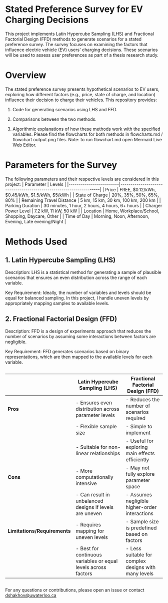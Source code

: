 # Stated Preference Survey for EV Charging Decisions

This project implements Latin Hypercube Sampling (LHS) and Fractional Factorial Design (FFD) methods to generate scenarios for a stated preference survey. The survey focuses on examining the factors that influence electric vehicle (EV) users' charging decisions. These scenarios will be used to assess user preferences as part of a thesis research study.

# Overview

The stated preference survey presents hypothetical scenarios to EV users, exploring how different factors (e.g., price, state of charge, and location) influence their decision to charge their vehicles. This repository provides:

1. Code for generating scenarios using LHS and FFD.

2. Comparisons between the two methods.

3. Algorithmic explanations of how these methods work with the specified variables. Please find the flowcharts for both methods in flowcharts.md / flowchart output.png files. Note: to run flowchart.md open Mermaid Live Web Editor. 

# Parameters for the Survey

The following parameters and their respective levels are considered in this project:
| Parameter               | Levels                                                             |
|-------------------------|--------------------------------------------------------------------|
| Price                  | FREE, $0.12/kWh, $0.45/kWh, $1.5/kWh, $5/kWh                      |
| State of Charge        | 20%, 35%, 50%, 65%, 80%                                           |
| Remaining Travel Distance | 5 km, 15 km, 30 km, 100 km, 200 km                             |
| Parking Duration       | 30 minutes, 1 hour, 2 hours, 4 hours, 6+ hours                   |
| Charger Power Level    | 7.2 kW, 11 kW, 50 kW                                              |
| Location               | Home, Workplace/School, Shopping, Daycare, Other                 |
| Time of Day            | Morning, Noon, Afternoon, Evening, Late evening/Night            |


# Methods Used

## 1. Latin Hypercube Sampling (LHS)

Description: LHS is a statistical method for generating a sample of plausible scenarios that ensures an even distribution across the range of each variable.

Key Requirement: Ideally, the number of variables and levels should be equal for balanced sampling. In this project, I handle uneven levels by appropriately mapping samples to available levels.

## 2. Fractional Factorial Design (FFD)

Description: FFD is a design of experiments approach that reduces the number of scenarios by assuming some interactions between factors are negligible.

Key Requirement: FFD generates scenarios based on binary representations, which are then mapped to the available levels for each variable.
##
|                          | Latin Hypercube Sampling (LHS)                                  | Fractional Factorial Design (FFD)                     |
|--------------------------|----------------------------------------------------------------|------------------------------------------------------|
| **Pros**                 | - Ensures even distribution across parameter levels           | - Reduces the number of scenarios required          |
|                          | - Flexible sample size                                        | - Simple to implement                               |
|                          | - Suitable for non-linear relationships                      | - Useful for exploring main effects efficiently     |
| **Cons**                 | - More computationally intensive                              | - May not fully explore parameter space             |
|                          | - Can result in unbalanced designs if levels are uneven       | - Assumes negligible higher-order interactions      |
| **Limitations/Requirements** | - Requires mapping for uneven levels                       | - Sample size is predefined based on factors        |
|                          | - Best for continuous variables or equal levels across factors | - Less suitable for complex designs with many levels|
##
For any questions or contributions, please open an issue or contact dshakhov@uwaterloo.ca
